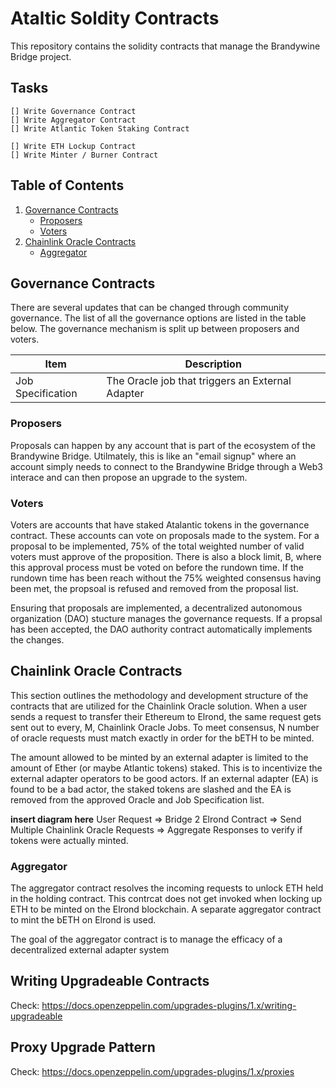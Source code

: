 # Ataltic Soldity Contracts

This repository contains the solidity contracts that manage the Brandywine Bridge project.

## Tasks

    [] Write Governance Contract
    [] Write Aggregator Contract
    [] Write Atlantic Token Staking Contract

    [] Write ETH Lockup Contract
    [] Write Minter / Burner Contract


## Table of Contents

1. [Governance Contracts](#Governance-Contracts)
    - [Proposers](#Proposers)
    - [Voters](#Voters)
2. [Chainlink Oracle Contracts](#Chainlink-Oracle-Contracts)
    - [Aggregator](#Aggregator)

## Governance Contracts

There are several updates that can be changed through community governance. The list of all the governance options are listed in the table below. The governance mechanism is split up between proposers and voters. 

| Item              | Description                                      |
| ----------------- | ------------------------------------------------ |
| Job Specification | The Oracle job that triggers an External Adapter |

### Proposers

Proposals can happen by any account that is part of the ecosystem of the Brandywine Bridge. Utilmately, this is like an "email signup" where an account simply needs to connect to the Brandywine Bridge through a Web3 interace and can then propose an upgrade to the system. 

### Voters
Voters are accounts that have staked Atalantic tokens in the governance contract. These accounts can vote on proposals made to the system. For a proposal to be implemented, 75% of the total weighted number of valid voters must approve of the proposition. There is also a block limit, B, where this approval process must be voted on before the rundown time. If the rundown time has been reach without the 75% weighted consensus having been met, the propsoal is refused and removed from the proposal list.

Ensuring that proposals are implemented, a decentralized autonomous organization (DAO) stucture manages the governance requests. If a propsal has been accepted, the DAO authority contract automatically implements the changes.


## Chainlink Oracle Contracts

This section outlines the methodology and development structure of the contracts that are utilized for the Chainlink Oracle solution. When a user sends a request to transfer their Ethereum to Elrond, the same request gets sent out to every, M, Chainlink Oracle Jobs. To meet consensus, N number of oracle requests must match exactly in order for the bETH to be minted.

The amount allowed to be minted by an external adapter is limited to the amount of Ether (or maybe Atlantic tokens) staked. This is to incentivize the external adapter operators to be good actors. If an external adapter (EA) is found to be a bad actor, the staked tokens are slashed and the EA is removed from the approved Oracle and Job Specification list.

**insert diagram here**
User Request => Bridge 2 Elrond Contract => Send Multiple Chainlink Oracle Requests => Aggregate Responses to verify if tokens were actually minted.

### Aggregator

The aggregator contract resolves the incoming requests to unlock ETH held in the holding contract. This contrcat does not get invoked when locking up ETH to be minted on the Elrond blockchain.
A separate aggregator contract to mint the bETH on Elrond is used.

The goal of the aggregator contract is to manage the efficacy of a decentralized external adapter system


## Writing Upgradeable Contracts

Check: https://docs.openzeppelin.com/upgrades-plugins/1.x/writing-upgradeable

## Proxy Upgrade Pattern

Check: https://docs.openzeppelin.com/upgrades-plugins/1.x/proxies



